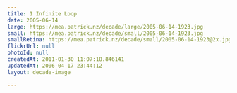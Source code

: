 ```yaml
---
title: 1 Infinite Loop
date: 2005-06-14
large: https://mea.patrick.nz/decade/large/2005-06-14-1923.jpg
small: https://mea.patrick.nz/decade/small/2005-06-14-1923.jpg
smallRetina: https://mea.patrick.nz/decade/small/2005-06-14-1923@2x.jpg
flickrUrl: null
photoId: null
createdAt: 2011-01-30 11:07:18.846141
updatedAt: 2006-04-17 23:44:12
layout: decade-image

---
```


